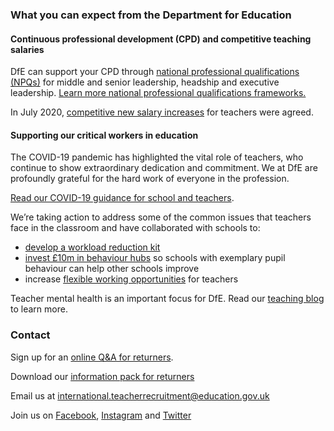 ### What you can expect from the Department for Education

#### Continuous professional development (CPD) and competitive teaching salaries

DfE can support your CPD through [national professional qualifications (NPQs)](https://www.gov.uk/government/publications/national-professional-qualifications-npqs-list-of-providers)
for middle and senior leadership, headship and executive leadership.
[Learn more national professional qualifications frameworks.](https://www.gov.uk/government/publications/national-professional-qualifications-frameworks-from-september-2021)

In July 2020, [competitive new salary increases](https://www.gov.uk/government/news/teachers-set-for-biggest-pay-rise-in-fifteen-years) for teachers were agreed.

#### Supporting our critical workers in education

The COVID-19 pandemic has highlighted the vital role of teachers, who continue
to show extraordinary dedication and commitment. We at DfE are profoundly
grateful for the hard work of everyone in the profession.

[Read our COVID-19 guidance for school and teachers](https://www.gov.uk/government/collections/guidance-for-schools-coronavirus-covid-19).

We’re taking action to address some of the common issues that teachers face in the classroom and have collaborated with schools to:

* [develop a workload reduction kit](https://www.gov.uk/guidance/school-workload-reduction-toolkit)
* [invest £10m in behaviour hubs](https://www.gov.uk/guidance/behaviour-hubs)
  so schools with exemplary pupil behaviour can help other schools improve
* increase [flexible working opportunities](https://www.gov.uk/government/collections/flexible-working-resources-for-teachers-and-schools)
  for teachers

Teacher mental health is an important focus for DfE. Read our [teaching blog](https://teaching.blog.gov.uk/) to
learn more.

### Contact

Sign up for an [online Q&A for returners](/events).

Download our [information pack for returners](https://docs.google.com/presentation/d/1YioJ_sU6eqF70CJDoGmsRnEyGylWcgMg/edit#slide=id.p1) 

Email us at international.teacherrecruitment@education.gov.uk

Join us on [Facebook](https://www.facebook.com/getintoteaching),
[Instagram](https://www.instagram.com/get_into_teaching/) and
[Twitter](https://twitter.com/getintoteaching)
